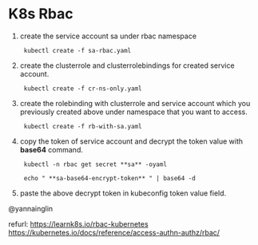 # K8s Rbac
1. create the service account sa under rbac namespace
	```
	 kubectl create -f sa-rbac.yaml
	```
2. create the clusterrole and clusterrolebindings for created service account.
	```
	 kubectl create -f cr-ns-only.yaml
	```
3. create the rolebinding with clusterrole and service account which you previously created above under namespace that you want to access.
	```
	 kubectl create -f rb-with-sa.yaml
	```
4. copy the token of service account and decrypt the token value with **base64** command.
	```
	 kubectl -n rbac get secret **sa** -oyaml
	```
	

	```
	 echo " **sa-base64-encrypt-token** " | base64 -d
	```


5. paste the above decrypt token in kubeconfig token value field.

@yannainglin

refurl:
https://learnk8s.io/rbac-kubernetes
https://kubernetes.io/docs/reference/access-authn-authz/rbac/
